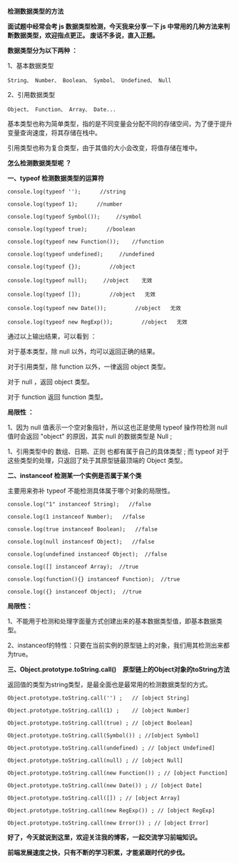 **检测数据类型的方法**

**面试题中经常会考 js 数据类型检测，今天我来分享一下 js 中常用的几种方法来判断数据类型，欢迎指点更正。 废话不多说，直入正题。**

**数据类型分为以下两种 ：**

1、基本数据类型

`String、 Number、 Boolean、 Symbol、 Undefined、 Null `

2、引用数据类型

`Object、 Function、 Array、 Date...`

基本类型也称为简单类型，指的是不同变量会分配不同的存储空间，为了便于提升变量查询速度，将其存储在栈中。

引用类型也称为复合类型，由于其值的大小会改变，将值存储在堆中。

**怎么检测数据类型呢 ？**

**一、typeof   检测数据类型的运算符**

`console.log(typeof '');      //string`

`console.log(typeof 1);      //number`

`console.log(typeof Symbol());     //symbol`

`console.log(typeof true);      //boolean`
 
`console.log(typeof new Function());    //function`

`console.log(typeof undefined);     //undefined`

`console.log(typeof {});         //object`

`console.log(typeof null);     //object    无效`

`console.log(typeof []);         //object   无效`

`console.log(typeof new Date());         //object   无效`

`console.log(typeof new RegExp());         //object   无效`


通过以上输出结果，可以看到 ：

对于基本类型，除 null 以外，均可以返回正确的结果。

对于引用类型，除 function 以外，一律返回 object 类型。

对于 null ，返回 object 类型。

对于 function 返回  function 类型。

**局限性 ：**

1、因为 null 值表示一个空对象指针，所以这也正是使用 typeof 操作符检测 null 值时会返回 "object" 的原因，其实 null 的数据类型是 Null ; 

1、引用类型中的 数组、日期、正则 也都有属于自己的具体类型 ; 而 typeof 对于这些类型的处理，只返回了处于其原型链最顶端的 Object 类型。



**二、instanceof   检测某一个实例是否属于某个类**


主要用来弥补 typeof 不能检测具体属于哪个对象的局限性。


`console.log("1" instanceof String);   //false`

`console.log(1 instanceof Number);   //false`

`console.log(true instanceof Boolean);   //false`

`console.log(null instanceof Object);   //false`

`console.log(undefined instanceof Object);  //false`

`console.log([] instanceof Array);  //true`

`console.log(function(){} instanceof Function);  //true`

`console.log({} instanceof Object);  //true`

**局限性：**

1、不能用于检测和处理字面量方式创建出来的基本数据类型值，即基本数据类型。

2、instanceof的特性：只要在当前实例的原型链上的对象，我们用其检测出来都为true。

**三、Object.prototype.toString.call()　原型链上的Object对象的toString方法**

返回值的类型为string类型，是最全面也是最常用的检测数据类型的方式。


`Object.prototype.toString.call('') ;   // [object String]`

`Object.prototype.toString.call(1) ;    // [object Number]`

`Object.prototype.toString.call(true) ; // [object Boolean]`

`Object.prototype.toString.call(Symbol()) ; //[object Symbol]`

`Object.prototype.toString.call(undefined) ; // [object Undefined]`

`Object.prototype.toString.call(null) ; // [object Null]`

`Object.prototype.toString.call(new Function()) ; // [object Function]`

`Object.prototype.toString.call(new Date()) ; // [object Date]`

`Object.prototype.toString.call([]) ; // [object Array]`

`Object.prototype.toString.call(new RegExp()) ; // [object RegExp]`

`Object.prototype.toString.call(new Error()) ; // [object Error]`


**好了，今天就说到这里，欢迎关注我的博客，一起交流学习前端知识。**

**前端发展速度之快，只有不断的学习积累，才能紧跟时代的步伐。**





